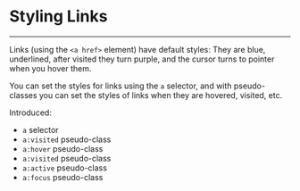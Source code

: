 # Styling Links
---

Links (using the `<a href>` element) have default styles: They are blue, underlined, after visited they turn purple, and the cursor turns
to pointer when you hover them.

You can set the styles for links using the `a` selector, and with pseudo-classes you can set the styles of links
when they are hovered, visited, etc.

Introduced:
* `a` selector
* `a:visited` pseudo-class
* `a:hover` pseudo-class
* `a:visited` pseudo-class
* `a:active` pseudo-class
* `a:focus` pseudo-class